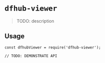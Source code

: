 # `dfhub-viewer`

> TODO: description

## Usage

```
const dfhubViewer = require('dfhub-viewer');

// TODO: DEMONSTRATE API
```
